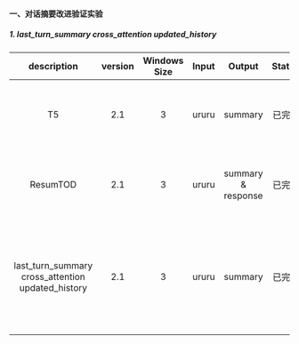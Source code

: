 #### 一、对话摘要改进验证实验

##### 1. last_turn_summary cross_attention updated_history

|                    description                    | version | Windows Size | Input |       Output       | Status |                           rouge-1                            |                           rouge-2                            |                           rouge-l                            | epoch |                             dir                              |                           commond                            |
| :-----------------------------------------------: | :-----: | :----------: | :---: | :----------------: | :----: | :----------------------------------------------------------: | :----------------------------------------------------------: | :----------------------------------------------------------: | :---: | :----------------------------------------------------------: | :----------------------------------------------------------: |
|                        T5                         |   2.1   |      3       | ururu |      summary       | 已完成 | {'r': 0.9189833591462238, 'p': 0.9136842625054972, 'f': 0.9106830368142944} | {'r': 0.8653010212198636, 'p': 0.8642902611476211, 'f': 0.8577363270338426} | {'r': 0.9177845844852724, 'p': 0.9125237350102509, 'f': 0.9095112124692017} |   1   | Titan/home/jhr/share_encoder_cross_attention/EncDec/sum_ws_3 |                              -                               |
|                     ResumTOD                      |   2.1   |      3       | ururu | summary & response | 已完成 | {'r': 0.9228753163224764, 'p': 0.9367583873747523, 'f': 0.9244179638478859} | {'r': 0.877886232718826, 'p': 0.8949004185435945, 'f': 0.8795942811734093}, | {'r': 0.922155262527637, 'p': 0.9360557112666748, 'f': 0.9237121370850593} |   5   | Titan/home/jhr/share_encoder_cross_attention/MTTOD-main/sum_ws_3_cross |                              -                               |
| last_turn_summary cross_attention updated_history |   2.1   |      3       | ururu |      summary       | 已完成 |                                                              |                                                              |                                                              |       |          四卡/home/jhr/query-sum/MTTOD-main/sum_ws3          | CUDA_VISIBLE_DEVICES=0 nohup python3 main.py -run_type train -backbone model_path/ -model_dir ./sum_ws3 -context_size 4 -grad_accum_steps 2 -batch_size 4 -ururu -warmup_ratio 0.1 -add_summary_cross_attention >> sum_ws3.nouhp & |
